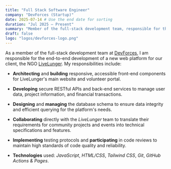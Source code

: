 ```yaml
---
title: "Full Stack Software Engineer"
company: "DevForces (Startup)"
date: 2025-07-14 # Use the end date for sorting
duration: "Jul 2025 — Present"
summary: "Member of the full-stack development team, responsible for the end-to-end development of a new web platform for our client LiveLunger."
draft: false
logo: "logos/devforces-logo.png"
---
```


As a member of the full-stack development team at [DevForces](https://devforces.io/), I am responsible for the end-to-end development of a new web platform for our client, the NGO [LiveLunger](https://www.instagram.com/livelunger/). My responsibilities include:

- **Architecting** and **building** responsive, accessible front-end components for LiveLunger's main website and volunteer portal.

- **Developing** secure RESTful APIs and back-end services to manage user data, project information, and financial transactions.

- **Designing** and **managing** the database schema to ensure data integrity and efficient querying for the platform's needs.

- **Collaborating** directly with the *LiveLunger* team to translate their requirements for community projects and events into technical specifications and features.

- **Implementing** testing protocols and **participating** in code reviews to maintain high standards of code quality and reliability.

- **Technologies** used: *JavaScript*, *HTML/CSS*, *Tailwind CSS*, *Git*, *GitHub Actions & Pages*.